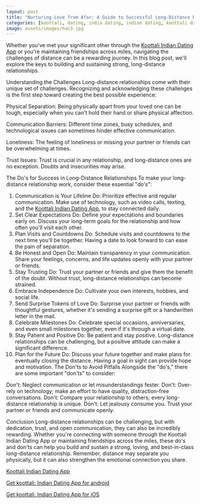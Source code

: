 ```yaml
---
layout: post
title: "Nurturing Love from Afar: A Guide to Successful Long-Distance Relationships || Koottali Indian Dating App"
categories: [koottali, dating, india dating, indian dating, koottali dating app]
image: assets/images/hac3.jpg
---
```


Whether you've met your significant other through the [Koottali Indian Dating App](https://koottali.com/download) or you're maintaining friendships across miles, navigating the challenges of distance can be a rewarding journey. In this blog post, we'll explore the keys to building and sustaining strong, long-distance relationships.

Understanding the Challenges
Long-distance relationships come with their unique set of challenges. Recognizing and acknowledging these challenges is the first step toward creating the best possible experience:

Physical Separation: Being physically apart from your loved one can be tough, especially when you can't hold their hand or share physical affection.

Communication Barriers: Different time zones, busy schedules, and technological issues can sometimes hinder effective communication.

Loneliness: The feeling of loneliness or missing your partner or friends can be overwhelming at times.

Trust Issues: Trust is crucial in any relationship, and long-distance ones are no exception. Doubts and insecurities may arise.

The Do's for Success in Long-Distance Relationships
To make your long-distance relationship work, consider these essential "do's":

1. Communication is Your Lifeline
   Do: Prioritize effective and regular communication. Make use of technology, such as video calls, texting, and the [Koottali Indian Dating App](https://koottali.com/download), to stay connected daily.
2. Set Clear Expectations
   Do: Define your expectations and boundaries early on. Discuss your long-term goals for the relationship and how often you'll visit each other.
3. Plan Visits and Countdowns
   Do: Schedule visits and countdowns to the next time you'll be together. Having a date to look forward to can ease the pain of separation.
4. Be Honest and Open
   Do: Maintain transparency in your communication. Share your feelings, concerns, and life updates openly with your partner or friends.
5. Stay Trusting
   Do: Trust your partner or friends and give them the benefit of the doubt. Without trust, long-distance relationships can become strained.
6. Embrace Independence
   Do: Cultivate your own interests, hobbies, and social life.
7. Send Surprise Tokens of Love
   Do: Surprise your partner or friends with thoughtful gestures, whether it's sending a surprise gift or a handwritten letter in the mail.
8. Celebrate Milestones
   Do: Celebrate special occasions, anniversaries, and even small milestones together, even if it's through a virtual date.
9. Stay Patient and Positive
   Do: Be patient and stay positive. Long-distance relationships can be challenging, but a positive attitude can make a significant difference.
10. Plan for the Future
    Do: Discuss your future together and make plans for eventually closing the distance. Having a goal in sight can provide hope and motivation.
    The Don'ts to Avoid Pitfalls
    Alongside the "do's," there are some important "don'ts" to consider:

Don't: Neglect communication or let misunderstandings fester.
Don't: Over-rely on technology; make an effort to have quality, distraction-free conversations.
Don't: Compare your relationship to others; every long-distance relationship is unique.
Don't: Let jealousy consume you. Trust your partner or friends and communicate openly.

Conclusion
Long-distance relationships can be challenging, but with dedication, trust, and open communication, they can also be incredibly rewarding. Whether you're connecting with someone through the Koottali Indian Dating App or maintaining friendships across the miles, these do's and don'ts can help you build and sustain a strong, loving, and best-in-class long-distance relationship. Remember, distance may separate you physically, but it can also strengthen the emotional connection you share.

[Koottali Indian Dating App](https://koottali.com/download)

[Get koottali: Indian Dating App for android](https://play.google.com/store/apps/details?id=com.koottali.app&hl=en_IN&gl=US)

[Get koottali: Indian Dating App for iOS](https://apps.apple.com/us/app/koottali-connect-with-mallus/id6448742453)
